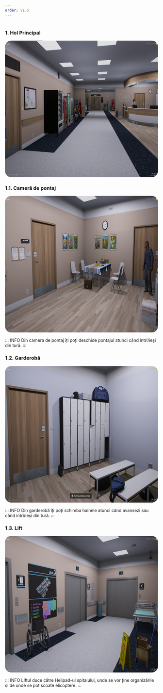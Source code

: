 ```yaml
---
order: v1.5
---
```

#
### 1. Hol Principal
<p align="center">
  <img src="/imagini/holprincipal.png" style="border-radius: 20px;" width="800" height="450" />
</p>

### 1.1. Cameră de pontaj
<p align="center">
  <img src="/imagini/pontaj.png" style="border-radius: 20px;" width="800" height="450" />
</p>

::: INFO
Din camera de pontaj îți poți deschide pontajul atunci când intri/ieși din tură.
:::

### 1.2. Garderobă
<p align="center">
  <img src="/imagini/garderoba.png" style="border-radius: 20px;" width="800" height="450" />
</p>

::: INFO
Din garderobă îți poți schimba hainele atunci când avansezi sau când intri/ieși din tură.
:::

### 1.3. Lift
<p align="center">
  <img src="/imagini/lift.png" style="border-radius: 20px;" width="800" height="450" />
</p>

::: INFO
Liftul duce către Helipad-ul spitalului, unde se vor ține organizările și de unde se pot scoate elicoptere.
:::
